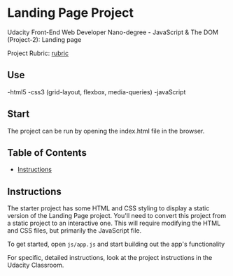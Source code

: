 # Landing Page Project

Udacity Front-End Web Developer Nano-degree - JavaScript & The DOM (Project-2): Landing page

Project Rubric: [rubric](https://review.udacity.com/#!/rubrics/2658/view)


## Use
-html5
-css3 (grid-layout, flexbox, media-queries)
-javaScript


## Start

The project can be run by opening the index.html file in the browser.

## Table of Contents

- [Instructions](#instructions)

## Instructions

The starter project has some HTML and CSS styling to display a static version of the Landing Page project. You'll need to convert this project from a static project to an interactive one. This will require modifying the HTML and CSS files, but primarily the JavaScript file.

To get started, open `js/app.js` and start building out the app's functionality

For specific, detailed instructions, look at the project instructions in the Udacity Classroom.
